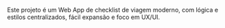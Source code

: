 <!-- Use este arquivo para fornecer instruções personalizadas para o Copilot neste workspace. Para mais detalhes, visite https://code.visualstudio.com/docs/copilot/copilot-customization#_use-a-githubcopilotinstructionsmd-file -->

Este projeto é um Web App de checklist de viagem moderno, com lógica e estilos centralizados, fácil expansão e foco em UX/UI.
